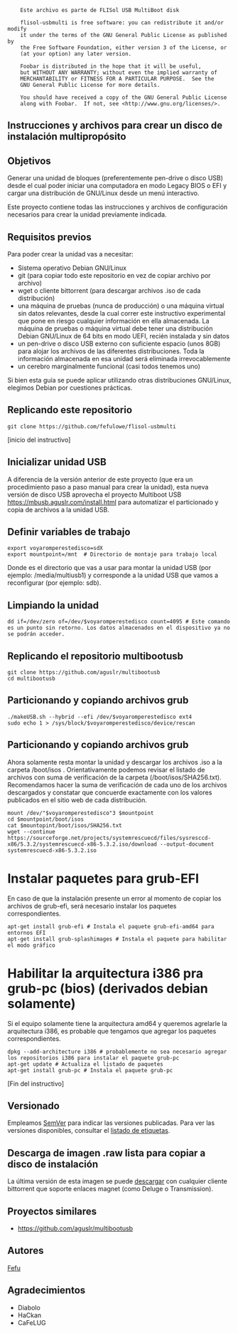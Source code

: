 ```
    Este archivo es parte de FLISol USB MultiBoot disk

    flisol-usbmulti is free software: you can redistribute it and/or modify
    it under the terms of the GNU General Public License as published by
    the Free Software Foundation, either version 3 of the License, or
    (at your option) any later version.

    Foobar is distributed in the hope that it will be useful,
    but WITHOUT ANY WARRANTY; without even the implied warranty of
    MERCHANTABILITY or FITNESS FOR A PARTICULAR PURPOSE.  See the
    GNU General Public License for more details.

    You should have received a copy of the GNU General Public License
    along with Foobar.  If not, see <http://www.gnu.org/licenses/>.
```

## Instrucciones y archivos para crear un disco de instalación multipropósito

## Objetivos
Generar una unidad de bloques (preferentemente pen-drive o disco USB) desde el cual poder iniciar una computadora en modo Legacy BIOS o EFI y cargar una distribución de GNU/Linux desde un menú interactivo.

Este proyecto contiene todas las instrucciones y archivos de configuración necesarios para crear la unidad previamente indicada.

## Requisitos previos
Para poder crear la unidad vas a necesitar:
 * Sistema operativo Debian GNU/Linux
 * git (para copiar todo este repositorio en vez de copiar archivo por archivo)
 * wget o cliente bittorrent (para descargar archivos .iso de cada distribución)
 * una máquina de pruebas (nunca de producción) o una máquina virtual sin datos relevantes, desde la cual correr este instructivo experimental que pone en riesgo cualquier información en ella almacenada. La máquina de pruebas o máquina virtual debe tener una distribución Debian GNU/Linux de 64 bits en modo UEFI, recién instalada y sin datos
 * un pen-drive o disco USB externo con suficiente espacio (unos 8GB) para alojar los archivos de las diferentes distribuciones. Toda la información almacenada en esa unidad será eliminada irrevocablemente
 * un cerebro marginalmente funcional (casi todos tenemos uno)

Si bien esta guía se puede aplicar utilizando otras distribuciones GNU/Linux, elegimos Debian por cuestiones prácticas.

## Replicando este repositorio
```
git clone https://github.com/fefulowe/flisol-usbmulti
```

[inicio del instructivo]
## Inicializar unidad USB
A diferencia de la versión anterior de este proyecto (que era un procedimiento paso a paso manual para crear la unidad), esta nueva versión de disco USB aprovecha el proyecto Multiboot USB https://mbusb.aguslr.com/install.html para automatizar el particionado y copia de archivos a la unidad USB.

##  Definir variables de trabajo
```
export voyaromperestedisco=sdX
export mountpoint=/mnt	# Directorio de montaje para trabajo local
```
Donde <mountpoint> es el directorio que vas a usar para montar la unidad USB (por ejemplo: /media/multiusb1) y <voyaromperestedisco> corresponde a la unidad USB que vamos a reconfigurar (por ejemplo: sdb).

## Limpiando la unidad
```
dd if=/dev/zero of=/dev/$voyaromperestedisco count=4095 # Este comando es un punto sin retorno. Los datos almacenados en el dispositivo ya no se podrán acceder.
```

## Replicando el repositorio multibootusb
```
git clone https://github.com/aguslr/multibootusb
cd multibootusb
```

## Particionando y copiando archivos grub
```
./makeUSB.sh --hybrid --efi /dev/$voyaromperestedisco ext4
sudo echo 1 > /sys/block/$voyaromperestedisco/device/rescan
```

## Particionando y copiando archivos grub
Ahora solamente resta montar la unidad y descargar los archivos .iso a la carpeta /boot/isos . Orientativamente podemos revisar el listado de archivos con suma de verificación de la carpeta (/boot/isos/SHA256.txt). Recomendamos hacer la suma de verificación de cada uno de los archivos descargados y constatar que concuerde exactamente con los valores publicados en el sitio web de cada distribución.
```
mount /dev/"$voyaromperestedisco"3 $mountpoint
cd $mountpoint/boot/isos
cat $mountopint/boot/isos/SHA256.txt
wget --continue https://sourceforge.net/projects/systemrescuecd/files/sysresccd-x86/5.3.2/systemrescuecd-x86-5.3.2.iso/download --output-document systemrescuecd-x86-5.3.2.iso
```

# Instalar paquetes para grub-EFI
En caso de que la instalación presente un error al momento de copiar los archivos de grub-efi, será necesario instalar los paquetes correspondientes.
```
apt-get install grub-efi # Instala el paquete grub-efi-amd64 para entornos EFI
apt-get install grub-splashimages # Instala el paquete para habilitar el modo gráfico
```

# Habilitar la arquitectura i386 pra grub-pc (bios) (derivados debian solamente)
Si el equipo solamente tiene la arquitectura amd64 y queremos agrelarle la arquitectura i386, es probable que tengamos que agregar los paquetes correspondientes.
```
dpkg --add-architecture i386 # probablemente no sea necesario agregar los repositorios i386 para instalar el paquete grub-pc
apt-get update # Actualiza el listado de paquetes
apt-get install grub-pc # Instala el paquete grub-pc
```
[Fin del instructivo]

## Versionado
Empleamos [SemVer](http://semver.org/) para indicar las versiones publicadas. Para ver las versiones disponibles, consultar el [listado de etiquetas](https://github.com/fefulowe/flisol-usbmulti/tags). 

## Descarga de imagen .raw lista para copiar a disco de instalación
La última versión de esta imagen se puede [descargar](http://mgnet.me/.Flisol2018r2018031701) con cualquier cliente bittorrent que soporte enlaces magnet (como Deluge o Transmission).

## Proyectos similares
 * https://github.com/aguslr/multibootusb

## Autores
[Fefu](https://www.fefu.eu)

## Agradecimientos
 * Diabolo
 * HaCkan
 * CaFeLUG
